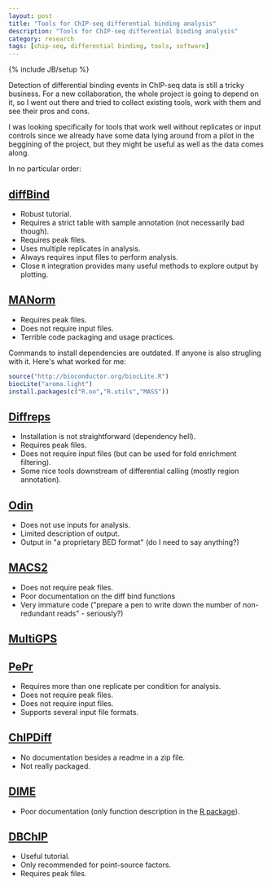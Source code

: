 ```yaml
---
layout: post
title: "Tools for ChIP-seq differential binding analysis"
description: "Tools for ChIP-seq differential binding analysis"
category: research
tags: [chip-seq, differential binding, tools, software]
---
```

{% include JB/setup %}

Detection of differential binding events in ChIP-seq data is still a tricky business. For a new collaboration, the whole project is going to depend on it, so I went out there and tried to collect existing tools, work with them and see their pros and cons.

I was looking specifically for tools that work well without replicates or input controls since we already have some data lying around from a pilot in the beggining of the project, but they might be useful as well as the data comes along.

In no particular order:

## [diffBind](http://www.bioconductor.org/packages/release/bioc/html/DiffBind.html)
- Robust tutorial.
- Requires a strict table with sample annotation (not necessarily bad though).
- Requires peak files.
- Uses multiple replicates in analysis.
- Always requires input files to perform analysis.
- Close `R` integration provides many useful methods to explore output by plotting.

## [MANorm](http://bcb.dfci.harvard.edu/~gcyuan/MAnorm/MAnorm.htm)
- Requires peak files.
- Does not require input files.
- Terrible code packaging and usage practices.

Commands to install dependencies are outdated. If anyone is also strugling with it. Here's what worked for me:
```r
source("http://bioconductor.org/biocLite.R")
biocLite("aroma.light") 
install.packages(c("R.oo","R.utils","MASS"))
```

## [Diffreps](https://github.com/shenlab-sinai/diffreps)
- Installation is not straightforward (dependency hell).
- Requires peak files.
- Does not require input files (but can be used for fold enrichment filtering).
- Some nice tools downstream of differential calling (mostly region annotation).

## [Odin](http://www.regulatory-genomics.org/odin-2/basic-introduction/)
- Does not use inputs for analysis.
- Limited description of output.
- Output in "a proprietary BED format" (do I need to say anything?)

## [MACS2](https://github.com/taoliu/MACS/wiki/Call-differential-binding-events)
- Does not require peak files.
- Poor documentation on the diff bind functions
- Very immature code ("prepare a pen to write down the number of non-redundant reads" - seriously?)

## [MultiGPS](mahonylab.org/software/multigps/)

## [PePr](https://github.com/troublezhang/PePr)
- Requires more than one replicate per condition for analysis.
- Does not require peak files.
- Does not require input files.
- Supports several input file formats.

## [ChIPDiff](http://cmb.gis.a-star.edu.sg/ChIPSeq/paperChIPDiff.htm)
- No documentation besides a readme in a zip file.
- Not really packaged.

## [DIME](http://www.stat.osu.edu/~statgen/SOFTWARE/DIME/)
- Poor documentation (only function description in the [R package](http://cran.r-project.org/web/packages/DIME/)).


## [DBChIP](http://pages.cs.wisc.edu/~kliang/DBChIP/)
- Useful tutorial.
- Only recommended for point-source factors.
- Requires peak files.
